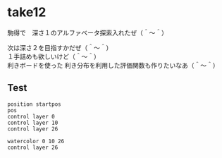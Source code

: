 # take12

駒得で　深さ１のアルファベータ探索入れたぜ（＾～＾）  

次は深さ２を目指すかだぜ（＾～＾）  
１手詰めも欲しいけど（＾～＾）  
利きボードを使った 利き分布を利用した評価関数も作りたいなあ（＾～＾）

## Test

```plain
position startpos
pos
control layer 0
control layer 10
control layer 26

watercolor 0 10 26
control layer 26
```
